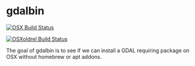 
<!-- README.md is generated from README.Rmd. Please edit that file -->

# gdalbin

<!-- badges: start -->

[![OSX Build
Status](http://badges.herokuapp.com/travis/mdsumner/gdalbin?branch=master&env=BUILD_NAME=osx_release&label=osx)](https://travis-ci.org/mdsumner/gdalbin)

[![OSXoldrel Build
Status](http://badges.herokuapp.com/travis/mdsumner/gdalbin?branch=master&env=BUILD_NAME=osx_oldrel&label=osx_oldrel)](https://travis-ci.org/mdsumner/gdalbin)

<!-- badges: end -->

The goal of gdalbin is to see if we can install a GDAL requiring package
on OSX without homebrew or apt addons.
